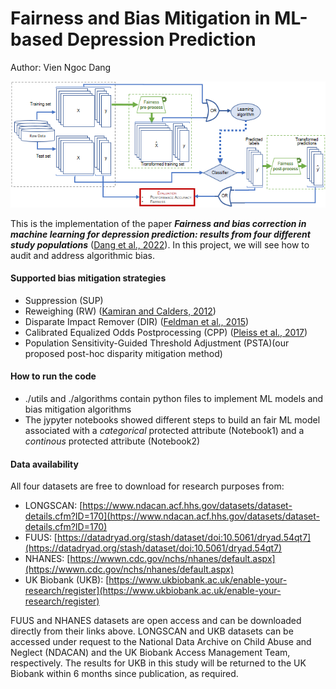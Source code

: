# Fairness and Bias Mitigation in ML-based Depression Prediction
Author: Vien Ngoc Dang

<p align="center">
  <img src="imgs/fairness_pipeline.png">
</p>

This is the implementation of the paper <b><i>Fairness and bias correction in machine learning for depression prediction: results from four different study populations</i></b> ([Dang et al., 2022](https://arxiv.org/abs/2211.05321)). In this project, we will see how to audit and address algorithmic bias. 

#### Supported bias mitigation strategies
* Suppression (SUP)
* Reweighing (RW) ([Kamiran and Calders, 2012](https://link.springer.com/article/10.1007/s10115-011-0463-8))
* Disparate Impact Remover (DIR) ([Feldman et al., 2015](https://dl.acm.org/doi/10.1145/2783258.2783311))
* Calibrated Equalized Odds Postprocessing (CPP) ([Pleiss et al., 2017](https://papers.nips.cc/paper/2017/hash/b8b9c74ac526fffbeb2d39ab038d1cd7-Abstract.html))
* Population Sensitivity-Guided Threshold Adjustment (PSTA)(our proposed post-hoc disparity mitigation method)

#### How to run the code
* ./utils and ./algorithms contain python files to implement ML models and bias mitigation algorithms
* The jypyter notebooks showed different steps to build an fair ML model associated with a *categorical* protected attribute (Notebook1) and a *continous* protected attribute (Notebook2)

#### Data availability
All four datasets are free to download for research purposes from:
- LONGSCAN: [https://www.ndacan.acf.hhs.gov/datasets/dataset-details.cfm?ID=170](https://www.ndacan.acf.hhs.gov/datasets/dataset-details.cfm?ID=170)
- FUUS: [https://datadryad.org/stash/dataset/doi:10.5061/dryad.54qt7](https://datadryad.org/stash/dataset/doi:10.5061/dryad.54qt7)
- NHANES: [https://wwwn.cdc.gov/nchs/nhanes/default.aspx](https://wwwn.cdc.gov/nchs/nhanes/default.aspx)
- UK Biobank (UKB): [https://www.ukbiobank.ac.uk/enable-your-research/register](https://www.ukbiobank.ac.uk/enable-your-research/register)

FUUS and NHANES datasets are open access and can be downloaded directly from their links above. LONGSCAN and UKB datasets can be accessed under request to the National Data Archive on Child Abuse and Neglect (NDACAN) and the UK Biobank Access Management Team, respectively. The results for UKB in this study will be returned to the UK Biobank within 6 months since publication, as required.



